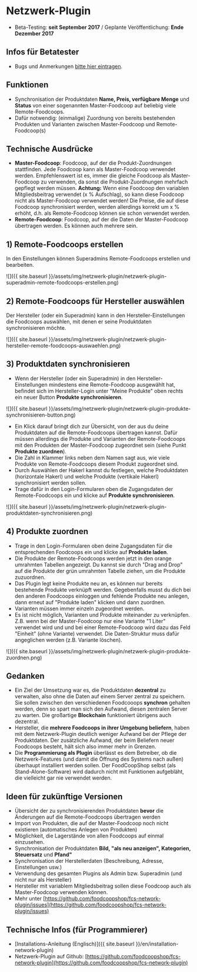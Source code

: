 # Netzwerk-Plugin
* Beta-Testing: **seit September 2017** /  Geplante Veröffentlichung: **Ende Dezember 2017**

## Infos für Betatester
* Bugs und Anmerkungen [bitte hier eintragen](https://github.com/foodcoopshop/fcs-network-plugin/issues).

## Funktionen
* Synchronisation der Produktdaten **Name, Preis, verfügbare Menge** und **Status** von einer sogenannten Master-Foodcoop auf beliebig viele Remote-Foodcoops.
* Dafür notwendig: (einmalige) Zuordnung von bereits bestehenden Produkten und Varianten zwischen Master-Foodcoop und Remote-Foodcoop(s)

## Technische Ausdrücke
* **Master-Foodcoop**: Foodcoop, auf der die Produkt-Zuordnungen stattfinden. Jede Foodcoop kann als Master-Foodcoop verwendet werden. Empfehlenswert ist es, immer die gleiche Foodcoop als Master-Foodcoop zu verwenden, da sonst die Produkt-Zuordnungen mehrfach gepflegt werden müssen. **Achtung:** Wenn eine Foodcoop den variablen Mitgliedsbeitrag verwendet (x % Aufschlag), so kann diese Foodcoop nicht als Master-Foodcoop verwendet werden! Die Preise, die auf diese Foodcoop synchronisiert werden, werden allerdings korrekt um x % erhöht, d.h. als Remote-Foodcoop können sie schon verwendet werden.
* **Remote-Foodcoop**: Foodcoop, auf der die Daten der Master-Foodcoop übertragen werden. Es können auch mehrere sein.

## 1) Remote-Foodcoops erstellen
In den Einstellungen können Superadmins Remote-Foodcoops erstellen und bearbeiten.

![]({{ site.baseurl }}/assets/img/netzwerk-plugin/netzwerk-plugin-superadmin-remote-foodcoops-erstellen.png)

## 2) Remote-Foodcoops für Hersteller auswählen
Der Hersteller (oder ein Superadmin) kann in den Hersteller-Einstellungen die Foodcoops auswählen, mit denen er seine Produktdaten synchronisieren möchte.

![]({{ site.baseurl }}/assets/img/netzwerk-plugin/netzwerk-plugin-hersteller-remote-foodcoops-auswaehlen.png)

## 3) Produktdaten synchronisieren
* Wenn der Hersteller (oder ein Superadmin) in den Hersteller-Einstellungen mindestens eine Remote-Foodcoop ausgewählt hat, befindet sich im Hersteller-Login unter "Meine Produkte" oben rechts ein neuer Button **Produkte synchronisieren**.

![]({{ site.baseurl }}/assets/img/netzwerk-plugin/netzwerk-plugin-produkte-synchronisieren-button.png)

* Ein Klick darauf bringt dich zur Übersicht, von der aus du deine Produktdaten auf die Remote-Foodcoops übertragen kannst. Dafür müssen allerdings die Produkte und Varianten der Remote-Foodcoops mit den Produkten der Master-Foodcoop zugeordnet sein (siehe Punkt **Produkte zuordnen**).
* Die Zahl in Klammer links neben dem Namen sagt aus, wie viele Produkte von Remote-Foodcoops diesem Produkt zugeordnet sind.
* Durch Auswählen der Hakerl kannst du festlegen, welche Produktdaten (horizontale Hakerl) und welche Produkte (vertikale Hakerl) synchronisiert werden sollen.
* Trage dafür in den Login-Formularen oben die Zugangsdaten der Remote-Foodcoops ein und klicke auf **Produkte synchronisieren**.

![]({{ site.baseurl }}/assets/img/netzwerk-plugin/netzwerk-plugin-produktdaten-synchronisieren.png)

## 4) Produkte zuordnen
* Trage in den Login-Formularen oben deine Zugangsdaten für die entsprechenden Foodcoops ein und klicke auf **Produkte laden**.
* Die Produkte der Remote-Foodcoops werden jetzt in den orange umrahmten Tabellen angezeigt. Du kannst sie durch "Drag and Drop" auf die Produkte der grün umrahmten Tabelle ziehen, um die Produkte zuzuordnen.
* Das Plugin legt keine Produkte neu an, es können nur bereits bestehende Produkte verknüpft werden. Gegebenfalls musst du dich bei den anderen Foodcoops einloggen und fehlende Produkte neu anlegen, dann erneut auf "Produkte laden" klicken und dann zuordnen.
* Varianten müssen immer einzeln zugeordnet werden.
* Es ist nicht möglich, Varianten und Produkte miteinander zu verknüpfen. Z.B. wenn bei der Master-Foodcoop nur eine Variante "1 Liter" verwendet wird und und bei einer Remote-Foodcoop wird dazu das Feld "Einheit" (ohne Variante) verwendet. Die Daten-Struktur muss dafür angeglichen werden (z.B. Variante löschen).

![]({{ site.baseurl }}/assets/img/netzwerk-plugin/netzwerk-plugin-produkte-zuordnen.png)

## Gedanken
* Ein Ziel der Umsetzung war es, die Produktdaten **dezentral** zu verwalten, also ohne die Daten auf einem Server zentral zu speichern. Sie sollen zwischen den verschiedenen Foodcooops **synchron** gehalten werden, denn so spart man sich den Aufwand, diesen zentralen Server zu warten. Die großartige **Blockchain** funktioniert übrigens auch dezentral.
* Hersteller, die **mehrere Foodcoops in ihrer Umgebung beliefern**, haben mit dem Netzwerk-Plugin deutlich weniger Aufwand bei der Pflege der Produktdaten. Der zusätzliche Aufwand, der beim Beliefern neuer Foodcoops besteht, hält sich also immer mehr in Grenzen.
* Die **Programmierung als Plugin** überlässt es dem Betreiber, ob die Netzwerk-Features (und damit die Öffnung des Systems nach außen) überhaupt installiert werden sollen. Der FoodCoopShop selbst (als Stand-Alone-Software) wird dadurch nicht mit Funktionen aufgebläht, die vielleicht gar nie verwendet werden.

## Ideen für zukünftige Versionen
* Übersicht der zu synchronisierenden Produktdaten **bevor** die Änderungen auf die Remote-Foodcoops übertragen werden
* Import von Produkten, die auf der Master-Foodcoop noch nicht existieren (automatisches Anlegen von Produkten)
* Möglichkeit, die Lagerstände von allen Foodcoops auf einmal einzusehen.
* Synchronisation der Produktdaten **Bild, "als neu anzeigen", Kategorien, Steuersatz** und **Pfand"**
* Synchronisation der Herstellerdaten (Beschreibung, Adresse, Einstellungen usw.)
* Verwendung des gesamten Plugins als Admin bzw. Superadmin (und nicht nur als Hersteller)
* Hersteller mit variablem Mitgliedsbeitrag sollen diese Foodcoop auch als Master-Foodcoop verwenden können.
* Mehr unter [https://github.com/foodcoopshop/fcs-network-plugin/issues](https://github.com/foodcoopshop/fcs-network-plugin/issues)

## Technische Infos (für Programmierer)
* [Installations-Anleitung (Englisch)]({{ site.baseurl }}/en/installation-network-plugin)
* Netzwerk-Plugin auf Github: [https://github.com/foodcoopshop/fcs-network-plugin](https://github.com/foodcoopshop/fcs-network-plugin)
